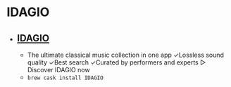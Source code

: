 # IDAGIO
- [IDAGIO](https://www.idagio.com/)
  -   
  - The ultimate classical music collection in one app ✓Lossless sound quality  ✓Best search ✓Curated by performers and experts ▷ Discover IDAGIO now
  - `brew cask install IDAGIO`
